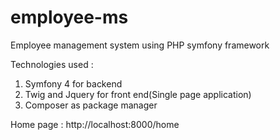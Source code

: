 # employee-ms
Employee management system using PHP symfony framework



Technologies used :
1) Symfony 4 for backend
2) Twig and Jquery for front end(Single page application)
3) Composer as package manager

Home page : http://localhost:8000/home
